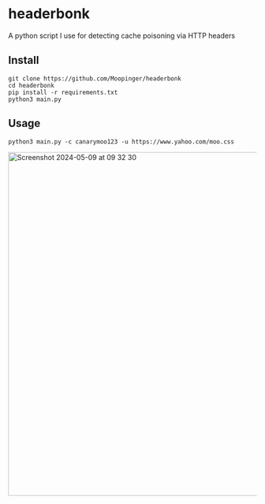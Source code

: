 # headerbonk
A python script I use for detecting cache poisoning via HTTP headers

## Install 

```
git clone https://github.com/Moopinger/headerbonk
cd headerbonk
pip install -r requirements.txt
python3 main.py
```
## Usage

```
python3 main.py -c canarymoo123 -u https://www.yahoo.com/moo.css
```

<img width="697" alt="Screenshot 2024-05-09 at 09 32 30" src="https://github.com/Moopinger/headerbonk/assets/60342347/a37d6dd7-854b-47ab-b44f-538ae649455f">
